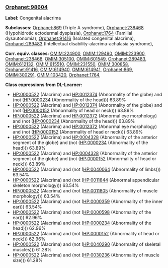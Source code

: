 
### [Orphanet:98604](http://www.orpha.net/ORDO/Orphanet_98604)
**Label:** Congenital alacrima

**Subclasses:** [Orphanet:869](http://www.orpha.net/ORDO/Orphanet_869) (Triple A syndrome), [Orphanet:238468](http://www.orpha.net/ORDO/Orphanet_238468) (Hypohidrotic ectodermal dysplasia), [Orphanet:1764](http://www.orpha.net/ORDO/Orphanet_1764) (Familial dysautonomia), [Orphanet:91416](http://www.orpha.net/ORDO/Orphanet_91416) (Isolated congenital alacrima), [Orphanet:289483](http://www.orpha.net/ORDO/Orphanet_289483) (Intellectual disability-alacrima-achalasia syndrome), 

**Corr. equiv. classes:** [OMIM:224900](http://purl.obolibrary.org/obo/OMIM_224900), [OMIM:129490](http://purl.obolibrary.org/obo/OMIM_129490), [OMIM:223900](http://purl.obolibrary.org/obo/OMIM_223900), [Orphanet:238468](http://www.orpha.net/ORDO/Orphanet_238468), [OMIM:305100](http://purl.obolibrary.org/obo/OMIM_305100), [OMIM:601549](http://purl.obolibrary.org/obo/OMIM_601549), [Orphanet:289483](http://www.orpha.net/ORDO/Orphanet_289483), [OMIM:612132](http://purl.obolibrary.org/obo/OMIM_612132), [OMIM:615510](http://purl.obolibrary.org/obo/OMIM_615510), [OMIM:231550](http://purl.obolibrary.org/obo/OMIM_231550), [OMIM:300858](http://purl.obolibrary.org/obo/OMIM_300858), [Orphanet:91416](http://www.orpha.net/ORDO/Orphanet_91416), [OMIM:614940](http://purl.obolibrary.org/obo/OMIM_614940), [OMIM:614941](http://purl.obolibrary.org/obo/OMIM_614941), [Orphanet:869](http://www.orpha.net/ORDO/Orphanet_869), [OMIM:300291](http://purl.obolibrary.org/obo/OMIM_300291), [OMIM:103420](http://purl.obolibrary.org/obo/OMIM_103420), [Orphanet:1764](http://www.orpha.net/ORDO/Orphanet_1764), 

**Class expressions from DL-Learner:**

- [HP:0000522](http://purl.obolibrary.org/obo/HP_0000522) (Alacrima) and [HP:0012374](http://purl.obolibrary.org/obo/HP_0012374) (Abnormality of the globe) and (not ([HP:0000234](http://purl.obolibrary.org/obo/HP_0000234) (Abnormality of the head))) 63.89%
- [HP:0000522](http://purl.obolibrary.org/obo/HP_0000522) (Alacrima) and [HP:0012374](http://purl.obolibrary.org/obo/HP_0012374) (Abnormality of the globe) and (not ([HP:0000152](http://purl.obolibrary.org/obo/HP_0000152) (Abnormality of head or neck))) 63.89%
- [HP:0000522](http://purl.obolibrary.org/obo/HP_0000522) (Alacrima) and [HP:0012372](http://purl.obolibrary.org/obo/HP_0012372) (Abnormal eye morphology) and (not ([HP:0000234](http://purl.obolibrary.org/obo/HP_0000234) (Abnormality of the head))) 63.89%
- [HP:0000522](http://purl.obolibrary.org/obo/HP_0000522) (Alacrima) and [HP:0012372](http://purl.obolibrary.org/obo/HP_0012372) (Abnormal eye morphology) and (not ([HP:0000152](http://purl.obolibrary.org/obo/HP_0000152) (Abnormality of head or neck))) 63.89%
- [HP:0000522](http://purl.obolibrary.org/obo/HP_0000522) (Alacrima) and [HP:0004328](http://purl.obolibrary.org/obo/HP_0004328) (Abnormality of the anterior segment of the globe) and (not ([HP:0000234](http://purl.obolibrary.org/obo/HP_0000234) (Abnormality of the head))) 63.89%
- [HP:0000522](http://purl.obolibrary.org/obo/HP_0000522) (Alacrima) and [HP:0004328](http://purl.obolibrary.org/obo/HP_0004328) (Abnormality of the anterior segment of the globe) and (not ([HP:0000152](http://purl.obolibrary.org/obo/HP_0000152) (Abnormality of head or neck))) 63.89%
- [HP:0000522](http://purl.obolibrary.org/obo/HP_0000522) (Alacrima) and (not ([HP:0040064](http://purl.obolibrary.org/obo/HP_0040064) (Abnormality of limbs))) 63.54%
- [HP:0000522](http://purl.obolibrary.org/obo/HP_0000522) (Alacrima) and (not ([HP:0011844](http://purl.obolibrary.org/obo/HP_0011844) (Abnormal appendicular skeleton morphology))) 63.54%
- [HP:0000522](http://purl.obolibrary.org/obo/HP_0000522) (Alacrima) and (not ([HP:0011805](http://purl.obolibrary.org/obo/HP_0011805) (Abnormality of muscle morphology))) 63.54%
- [HP:0000522](http://purl.obolibrary.org/obo/HP_0000522) (Alacrima) and (not ([HP:0000359](http://purl.obolibrary.org/obo/HP_0000359) (Abnormality of the inner ear))) 63.54%
- [HP:0000522](http://purl.obolibrary.org/obo/HP_0000522) (Alacrima) and (not ([HP:0000598](http://purl.obolibrary.org/obo/HP_0000598) (Abnormality of the ear))) 62.96%
- [HP:0000522](http://purl.obolibrary.org/obo/HP_0000522) (Alacrima) and (not ([HP:0000234](http://purl.obolibrary.org/obo/HP_0000234) (Abnormality of the head))) 62.96%
- [HP:0000522](http://purl.obolibrary.org/obo/HP_0000522) (Alacrima) and (not ([HP:0000152](http://purl.obolibrary.org/obo/HP_0000152) (Abnormality of head or neck))) 62.96%
- [HP:0000522](http://purl.obolibrary.org/obo/HP_0000522) (Alacrima) and (not ([HP:0040290](http://purl.obolibrary.org/obo/HP_0040290) (Abnormality of skeletal muscles))) 61.28%
- [HP:0000522](http://purl.obolibrary.org/obo/HP_0000522) (Alacrima) and (not ([HP:0030236](http://purl.obolibrary.org/obo/HP_0030236) (Abnormality of muscle size))) 61.28%


